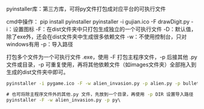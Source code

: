 pyinstaller库：第三方库，可将py文件打包成对应平台的可执行文件

cmd中操作：
	pip install pyinstaller
	pyinstaller -i gujian.ico -F drawDigit.py
		-i：设置图标
		-F：在dist文件夹中只打包生成独立的一个可执行文件
		-D：默认值，除了exe外，还会在dist文件夹中生成很多依赖文件
		-w：不使用控制台，只对windows有用
		-p：导入路径

打包多个文件为一个可执行文件 .exe，使用 -F 打包主程序文件，-p 后接其他 .py 文件或目录，-p 可重复使用，再将其他依赖文件（如images文件夹）全部拖入到生成的dist文件夹中即可。
```cmd
pyinstaller -i pygame.ico -F -w alien_invasion.py -p alien.py -p bullet.py -p button.py -p game_functions.py -p game_stats.py -p scoreboard.py -p settings.py -p ship.py

# 也可将除主程序文件外的其他.py 文件，先放到一个目录，再使用 -p DIR 设置导入路径
pyinstaller -F -w alien_invasion.py -p py\
```
